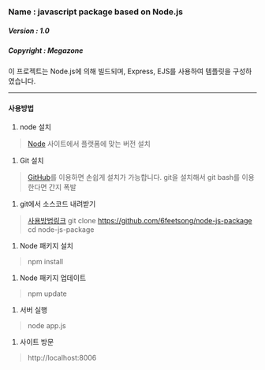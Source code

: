 ### Name : javascript package based on Node.js
##### Version : 1.0
##### Copyright : Megazone
 
이 프로젝트는 Node.js에 의해 빌드되며, 
Express, EJS를 사용하여 템플릿을 구성하였습니다.

***

#### 사용방법
1. node 설치
  >[Node](http://nodejs.org/) 사이트에서 플랫폼에 맞는 버전 설치

1. Git 설치
  >[GitHub](https://github.com/)를 이용하면 손쉽게 설치가 가능합니다.
  >git을 설치해서 git bash를 이용한다면 간지 폭발

1. git에서 소스코드 내려받기
  >[사용방법링크](http://rogerdudler.github.io/git-guide/index.ko.html)
  >git clone https://github.com/6feetsong/node-js-package
  >cd node-js-package

1. Node 패키지 설치
  >npm install

1. Node 패키지 업데이트
  >npm update

1. 서버 실행
  >node app.js

1. 사이트 방문
  >http://localhost:8006